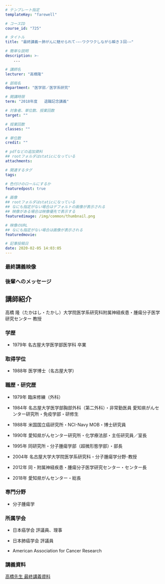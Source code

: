 ```yaml
---
# テンプレート指定
templateKey: "farewell"

# コースID
course_id: "725"

# タイトル
title: "最終講義ー肺がんに魅せられて-–-ワクワクしながら瞬き３回-–"

# 簡単な説明
description: >-
  　...

# 講師名
lecturer: "高橋隆"

# 部局名
department: "医学部／医学系研究"

# 開講時限
term: "2018年度	退職記念講義"

# 対象者、単位数、授業回数
target: ""

# 授業回数
classes: ""

# 単位数
credit: ""

# pdfなどの追加資料
## rootフォルダはstaticになっている
attachments: 

# 関連するタグ
tags:

# 色付けのロールにするか
featuredpost: true

# 画像
## rootフォルダはstaticになっている
## なにも指定がない場合はデフォルトの画像が表示される
## 映像がある場合は映像優先で表示する
featuredimage: /img/common/thumbnail.png

# 映像のURL
## なにも指定がない場合は画像が表示される
featuredmovie: 

# 記事投稿日
date: 2020-02-05 14:03:05
---
```


### 最終講義映像




### 後輩へのメッセージ







## 講師紹介


高橋 隆（たかはし・たかし）大学院医学系研究科附属神経疾患・腫瘍分子医学研究センター 教授



### 学歴


* 1979年 名古屋大学医学部医学科 卒業


### 取得学位


* 1988年	医学博士（名古屋大学）


### 職歴・研究歴


* 1979年	臨床修練（外科）

*	1984年	名古屋大学医学部胸部外科（第二外科）・非常勤医員 愛知県がんセンター研究所・免疫学部・研修生

*	1988年 米国国立癌研究所・NCI-Navy MOB・博士研究員

*	1990年	愛知県がんセンター研究所・化学療法部・主任研究員／室長

*	1995年	同研究所・分子腫瘍学部（超微形態学部）・部長

*	2004年	名古屋大学大学院医学系研究科・分子腫瘍学分野･教授

*	2012年	同・附属神経疾患・腫瘍分子医学研究センター・センター長

*	2018年	愛知県がんセンター・総長


### 専門分野


* 分子腫瘍学


### 所属学会	


* 日本癌学会 評議員、理事

*	日本肺癌学会 評議員

*	American Association for Cancer Research




### 講義資料


[高橋先生 最終講義資料](/files/725/material.pdf) 
